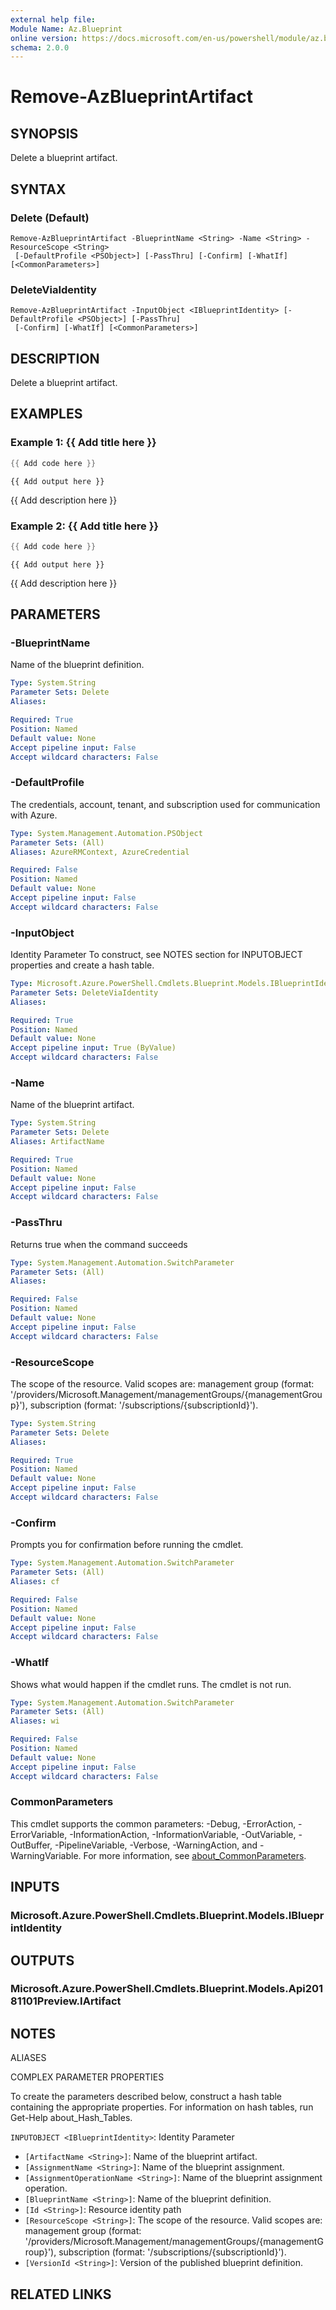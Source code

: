 ```yaml
---
external help file:
Module Name: Az.Blueprint
online version: https://docs.microsoft.com/en-us/powershell/module/az.blueprint/remove-azblueprintartifact
schema: 2.0.0
---
```


# Remove-AzBlueprintArtifact

## SYNOPSIS
Delete a blueprint artifact.

## SYNTAX

### Delete (Default)
```
Remove-AzBlueprintArtifact -BlueprintName <String> -Name <String> -ResourceScope <String>
 [-DefaultProfile <PSObject>] [-PassThru] [-Confirm] [-WhatIf] [<CommonParameters>]
```

### DeleteViaIdentity
```
Remove-AzBlueprintArtifact -InputObject <IBlueprintIdentity> [-DefaultProfile <PSObject>] [-PassThru]
 [-Confirm] [-WhatIf] [<CommonParameters>]
```

## DESCRIPTION
Delete a blueprint artifact.

## EXAMPLES

### Example 1: {{ Add title here }}
```powershell
{{ Add code here }}
```

```output
{{ Add output here }}
```

{{ Add description here }}

### Example 2: {{ Add title here }}
```powershell
{{ Add code here }}
```

```output
{{ Add output here }}
```

{{ Add description here }}

## PARAMETERS

### -BlueprintName
Name of the blueprint definition.

```yaml
Type: System.String
Parameter Sets: Delete
Aliases:

Required: True
Position: Named
Default value: None
Accept pipeline input: False
Accept wildcard characters: False
```

### -DefaultProfile
The credentials, account, tenant, and subscription used for communication with Azure.

```yaml
Type: System.Management.Automation.PSObject
Parameter Sets: (All)
Aliases: AzureRMContext, AzureCredential

Required: False
Position: Named
Default value: None
Accept pipeline input: False
Accept wildcard characters: False
```

### -InputObject
Identity Parameter
To construct, see NOTES section for INPUTOBJECT properties and create a hash table.

```yaml
Type: Microsoft.Azure.PowerShell.Cmdlets.Blueprint.Models.IBlueprintIdentity
Parameter Sets: DeleteViaIdentity
Aliases:

Required: True
Position: Named
Default value: None
Accept pipeline input: True (ByValue)
Accept wildcard characters: False
```

### -Name
Name of the blueprint artifact.

```yaml
Type: System.String
Parameter Sets: Delete
Aliases: ArtifactName

Required: True
Position: Named
Default value: None
Accept pipeline input: False
Accept wildcard characters: False
```

### -PassThru
Returns true when the command succeeds

```yaml
Type: System.Management.Automation.SwitchParameter
Parameter Sets: (All)
Aliases:

Required: False
Position: Named
Default value: None
Accept pipeline input: False
Accept wildcard characters: False
```

### -ResourceScope
The scope of the resource.
Valid scopes are: management group (format: '/providers/Microsoft.Management/managementGroups/{managementGroup}'), subscription (format: '/subscriptions/{subscriptionId}').

```yaml
Type: System.String
Parameter Sets: Delete
Aliases:

Required: True
Position: Named
Default value: None
Accept pipeline input: False
Accept wildcard characters: False
```

### -Confirm
Prompts you for confirmation before running the cmdlet.

```yaml
Type: System.Management.Automation.SwitchParameter
Parameter Sets: (All)
Aliases: cf

Required: False
Position: Named
Default value: None
Accept pipeline input: False
Accept wildcard characters: False
```

### -WhatIf
Shows what would happen if the cmdlet runs.
The cmdlet is not run.

```yaml
Type: System.Management.Automation.SwitchParameter
Parameter Sets: (All)
Aliases: wi

Required: False
Position: Named
Default value: None
Accept pipeline input: False
Accept wildcard characters: False
```

### CommonParameters
This cmdlet supports the common parameters: -Debug, -ErrorAction, -ErrorVariable, -InformationAction, -InformationVariable, -OutVariable, -OutBuffer, -PipelineVariable, -Verbose, -WarningAction, and -WarningVariable. For more information, see [about_CommonParameters](http://go.microsoft.com/fwlink/?LinkID=113216).

## INPUTS

### Microsoft.Azure.PowerShell.Cmdlets.Blueprint.Models.IBlueprintIdentity

## OUTPUTS

### Microsoft.Azure.PowerShell.Cmdlets.Blueprint.Models.Api20181101Preview.IArtifact

## NOTES

ALIASES

COMPLEX PARAMETER PROPERTIES

To create the parameters described below, construct a hash table containing the appropriate properties. For information on hash tables, run Get-Help about_Hash_Tables.


`INPUTOBJECT <IBlueprintIdentity>`: Identity Parameter
  - `[ArtifactName <String>]`: Name of the blueprint artifact.
  - `[AssignmentName <String>]`: Name of the blueprint assignment.
  - `[AssignmentOperationName <String>]`: Name of the blueprint assignment operation.
  - `[BlueprintName <String>]`: Name of the blueprint definition.
  - `[Id <String>]`: Resource identity path
  - `[ResourceScope <String>]`: The scope of the resource. Valid scopes are: management group (format: '/providers/Microsoft.Management/managementGroups/{managementGroup}'), subscription (format: '/subscriptions/{subscriptionId}').
  - `[VersionId <String>]`: Version of the published blueprint definition.

## RELATED LINKS

